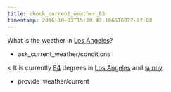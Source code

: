 ```yaml
---
title: check_current_weather_03
timestamp: 2016-10-03T15:20:42.166616077-07:00
---
```


What is the weather in [Los Angeles](city)?
* ask_current_weather/conditions

< It is currently [84](temperature) degrees in [Los Angeles](city) and [sunny](condition).
* provide_weather/current
